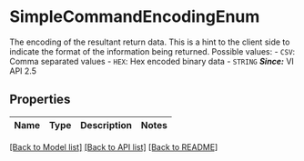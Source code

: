 # SimpleCommandEncodingEnum

The encoding of the resultant return data.  This is a hint to the client side to indicate the format of the information being returned.  Possible values: - `CSV`: Comma separated values - `HEX`: Hex encoded binary data - `STRING`  ***Since:*** VI API 2.5 

## Properties
Name | Type | Description | Notes
------------ | ------------- | ------------- | -------------

[[Back to Model list]](../README.md#documentation-for-models) [[Back to API list]](../README.md#documentation-for-api-endpoints) [[Back to README]](../README.md)


